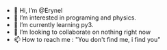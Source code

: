 - 👋 Hi, I’m @Erynel
- 👀 I’m interested in programing and physics.
- 🌱 I’m currently learning py3.
- 💞️ I’m looking to collaborate on nothing right now
- 📫 How to reach me : "You don't find me, i find you"

<!---
Erynel/Erynel is a ✨ special ✨ repository because its `README.md` (this file) appears on your GitHub profile.
You can click the Preview link to take a look at your changes.
--->
